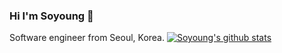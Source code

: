 ### Hi I'm Soyoung 👋
Software engineer from Seoul, Korea.
 [![Soyoung's github stats](https://github-readme-stats.vercel.app/api?username=Soiiii)](https://github.com/anuraghazra/github-readme-stats)
<!--
**Soiiii/Soiiii** is a ✨ _special_ ✨ repository because its `README.md` (this file) appears on your GitHub profile.

Here are some ideas to get you started:

- 🔭 I’m currently working on ...
- 🌱 I’m currently learning ...
- 👯 I’m looking to collaborate on ...
- 🤔 I’m looking for help with ...
- 💬 Ask me about ...
- 📫 How to reach me: ...
- 😄 Pronouns: ...
- ⚡ Fun fact: ...
-->
